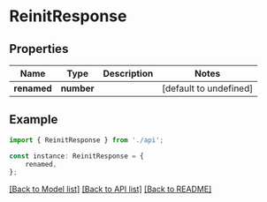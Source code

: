 # ReinitResponse


## Properties

Name | Type | Description | Notes
------------ | ------------- | ------------- | -------------
**renamed** | **number** |  | [default to undefined]

## Example

```typescript
import { ReinitResponse } from './api';

const instance: ReinitResponse = {
    renamed,
};
```

[[Back to Model list]](../README.md#documentation-for-models) [[Back to API list]](../README.md#documentation-for-api-endpoints) [[Back to README]](../README.md)
